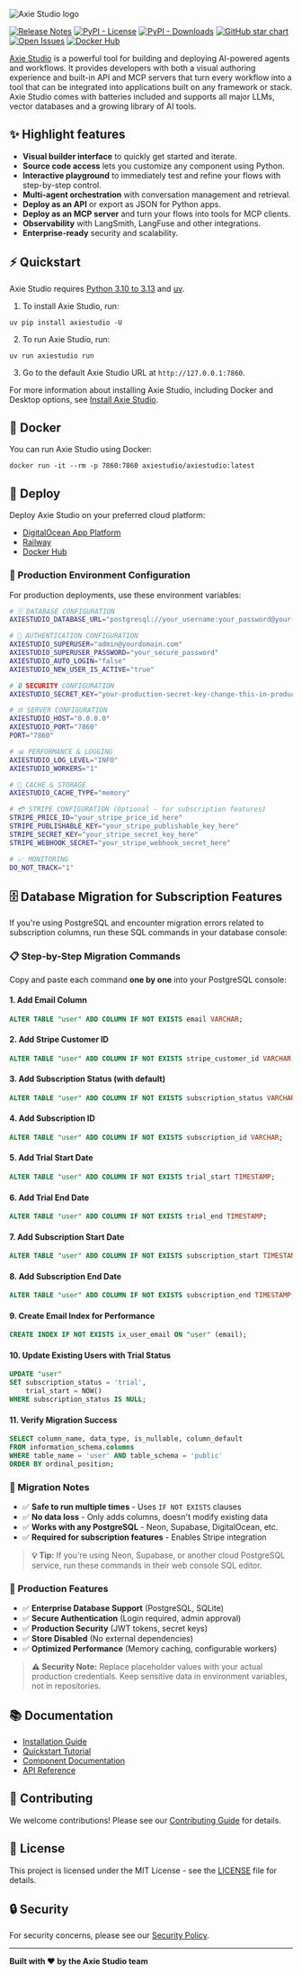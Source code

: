 <!-- markdownlint-disable MD030 -->

![Axie Studio logo](./docs/static/img/axiestudio-logo-color-black-solid.svg)


[![Release Notes](https://img.shields.io/github/release/axiestudio/axiestudio?style=flat-square)](https://github.com/axiestudio/axiestudio/releases)
[![PyPI - License](https://img.shields.io/badge/license-MIT-orange)](https://opensource.org/licenses/MIT)
[![PyPI - Downloads](https://img.shields.io/pypi/dm/axiestudio?style=flat-square)](https://pypistats.org/packages/axiestudio)
[![GitHub star chart](https://img.shields.io/github/stars/axiestudio/axiestudio?style=flat-square)](https://star-history.com/#axiestudio/axiestudio)
[![Open Issues](https://img.shields.io/github/issues-raw/axiestudio/axiestudio?style=flat-square)](https://github.com/axiestudio/axiestudio/issues)
[![Docker Hub](https://img.shields.io/docker/pulls/axiestudio/axiestudio?style=flat-square)](https://hub.docker.com/r/axiestudio/axiestudio)

[Axie Studio](https://axiestudio.org) is a powerful tool for building and deploying AI-powered agents and workflows. It provides developers with both a visual authoring experience and built-in API and MCP servers that turn every workflow into a tool that can be integrated into applications built on any framework or stack. Axie Studio comes with batteries included and supports all major LLMs, vector databases and a growing library of AI tools.

## ✨ Highlight features

- **Visual builder interface** to quickly get started and iterate.
- **Source code access** lets you customize any component using Python.
- **Interactive playground** to immediately test and refine your flows with step-by-step control.
- **Multi-agent orchestration** with conversation management and retrieval.
- **Deploy as an API** or export as JSON for Python apps.
- **Deploy as an MCP server** and turn your flows into tools for MCP clients.
- **Observability** with LangSmith, LangFuse and other integrations.
- **Enterprise-ready** security and scalability.

## ⚡️ Quickstart

Axie Studio requires [Python 3.10 to 3.13](https://www.python.org/downloads/release/python-3100/) and [uv](https://docs.astral.sh/uv/getting-started/installation/).

1. To install Axie Studio, run:

```shell
uv pip install axiestudio -U
```

2. To run Axie Studio, run:

```shell
uv run axiestudio run
```

3. Go to the default Axie Studio URL at `http://127.0.0.1:7860`.

For more information about installing Axie Studio, including Docker and Desktop options, see [Install Axie Studio](https://docs.axiestudio.org/get-started-installation).

## 🐳 Docker

You can run Axie Studio using Docker:

```shell
docker run -it --rm -p 7860:7860 axiestudio/axiestudio:latest
```

## 🚀 Deploy

Deploy Axie Studio on your preferred cloud platform:

- [DigitalOcean App Platform](./DEPLOYMENT.md)
- [Railway](./RAILWAY_ENV.md)
- [Docker Hub](https://hub.docker.com/r/axiestudio/axiestudio)

### 🔧 Production Environment Configuration

For production deployments, use these environment variables:

```bash
# 🗄️ DATABASE CONFIGURATION
AXIESTUDIO_DATABASE_URL="postgresql://your_username:your_password@your-db-host:5432/your_database?sslmode=require"

# 🔐 AUTHENTICATION CONFIGURATION
AXIESTUDIO_SUPERUSER="admin@yourdomain.com"
AXIESTUDIO_SUPERUSER_PASSWORD="your_secure_password"
AXIESTUDIO_AUTO_LOGIN="false"
AXIESTUDIO_NEW_USER_IS_ACTIVE="true"

# 🔒 SECURITY CONFIGURATION
AXIESTUDIO_SECRET_KEY="your-production-secret-key-change-this-in-production"

# 🌐 SERVER CONFIGURATION
AXIESTUDIO_HOST="0.0.0.0"
AXIESTUDIO_PORT="7860"
PORT="7860"

# 📊 PERFORMANCE & LOGGING
AXIESTUDIO_LOG_LEVEL="INFO"
AXIESTUDIO_WORKERS="1"

# 💾 CACHE & STORAGE
AXIESTUDIO_CACHE_TYPE="memory"

# 💳 STRIPE CONFIGURATION (Optional - for subscription features)
STRIPE_PRICE_ID="your_stripe_price_id_here"
STRIPE_PUBLISHABLE_KEY="your_stripe_publishable_key_here"
STRIPE_SECRET_KEY="your_stripe_secret_key_here"
STRIPE_WEBHOOK_SECRET="your_stripe_webhook_secret_here"

# 📈 MONITORING
DO_NOT_TRACK="1"
```

## 🗄️ Database Migration for Subscription Features

If you're using PostgreSQL and encounter migration errors related to subscription columns, run these SQL commands in your database console:

### 📋 Step-by-Step Migration Commands

Copy and paste each command **one by one** into your PostgreSQL console:

#### 1. Add Email Column
```sql
ALTER TABLE "user" ADD COLUMN IF NOT EXISTS email VARCHAR;
```

#### 2. Add Stripe Customer ID
```sql
ALTER TABLE "user" ADD COLUMN IF NOT EXISTS stripe_customer_id VARCHAR;
```

#### 3. Add Subscription Status (with default)
```sql
ALTER TABLE "user" ADD COLUMN IF NOT EXISTS subscription_status VARCHAR DEFAULT 'trial';
```

#### 4. Add Subscription ID
```sql
ALTER TABLE "user" ADD COLUMN IF NOT EXISTS subscription_id VARCHAR;
```

#### 5. Add Trial Start Date
```sql
ALTER TABLE "user" ADD COLUMN IF NOT EXISTS trial_start TIMESTAMP;
```

#### 6. Add Trial End Date
```sql
ALTER TABLE "user" ADD COLUMN IF NOT EXISTS trial_end TIMESTAMP;
```

#### 7. Add Subscription Start Date
```sql
ALTER TABLE "user" ADD COLUMN IF NOT EXISTS subscription_start TIMESTAMP;
```

#### 8. Add Subscription End Date
```sql
ALTER TABLE "user" ADD COLUMN IF NOT EXISTS subscription_end TIMESTAMP;
```

#### 9. Create Email Index for Performance
```sql
CREATE INDEX IF NOT EXISTS ix_user_email ON "user" (email);
```

#### 10. Update Existing Users with Trial Status
```sql
UPDATE "user"
SET subscription_status = 'trial',
    trial_start = NOW()
WHERE subscription_status IS NULL;
```

#### 11. Verify Migration Success
```sql
SELECT column_name, data_type, is_nullable, column_default
FROM information_schema.columns
WHERE table_name = 'user' AND table_schema = 'public'
ORDER BY ordinal_position;
```

### 🎯 Migration Notes

- ✅ **Safe to run multiple times** - Uses `IF NOT EXISTS` clauses
- ✅ **No data loss** - Only adds columns, doesn't modify existing data
- ✅ **Works with any PostgreSQL** - Neon, Supabase, DigitalOcean, etc.
- ✅ **Required for subscription features** - Enables Stripe integration

> **💡 Tip:** If you're using Neon, Supabase, or another cloud PostgreSQL service, run these commands in their web console SQL editor.

### 🔐 Production Features

- ✅ **Enterprise Database Support** (PostgreSQL, SQLite)
- ✅ **Secure Authentication** (Login required, admin approval)
- ✅ **Production Security** (JWT tokens, secret keys)
- ✅ **Store Disabled** (No external dependencies)
- ✅ **Optimized Performance** (Memory caching, configurable workers)

> **⚠️ Security Note:** Replace placeholder values with your actual production credentials. Keep sensitive data in environment variables, not in repositories.

## 📚 Documentation

- [Installation Guide](https://docs.axiestudio.org/get-started-installation)
- [Quickstart Tutorial](https://docs.axiestudio.org/get-started-quickstart)
- [Component Documentation](https://docs.axiestudio.org/components)
- [API Reference](https://docs.axiestudio.org/api-reference)

## 🤝 Contributing

We welcome contributions! Please see our [Contributing Guide](./CONTRIBUTING.md) for details.

## 📄 License

This project is licensed under the MIT License - see the [LICENSE](./LICENSE) file for details.

## 🔒 Security

For security concerns, please see our [Security Policy](./SECURITY.md).

---

**Built with ❤️ by the Axie Studio team**
